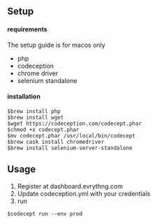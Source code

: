 ## Setup

#### requirements

The setup guide is for macos only

* php
* codeception
* chrome driver
* selenium standalone

#### installation

```
$brew install php
$brew install wget 
$wget https://codeception.com/codecept.phar
$chmod +x codecept.phar
$mv codecept.phar /usr/local/bin/codecept
$brew cask install chromedriver
$brew install selenium-server-standalone
```

## Usage

1. Register at dashboard.evrythng.com
2. Update codeception.yml with your credentials
3. run 

```
$codecept run --env prod
```